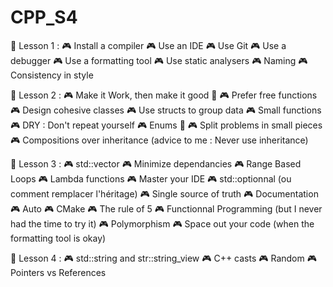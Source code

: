 # CPP_S4

📑 Lesson 1 :
  🎮 Install a compiler
  🎮 Use an IDE
  🎮 Use Git
  🎮 Use a debugger
  🎮 Use a formatting tool
  🎮 Use static analysers
  🎮 Naming
  🎮 Consistency in style

📑 Lesson 2 :
  🎮 Make it Work, then make it good 💙
  🎮 Prefer free functions
  🎮 Design cohesive classes
  🎮 Use structs to group data
  🎮 Small functions
  🎮 DRY : Don't repeat yourself
  🎮 Enums 💙
  🎮 Split problems in small pieces
  🎮 Compositions over inheritance (advice to me : Never use inheritance)
  
📑 Lesson 3 :
  🎮 std::vector
  🎮 Minimize dependancies
  🎮 Range Based Loops
  🎮 Lambda functions
  🎮 Master your IDE
  🎮 std::optionnal (ou comment remplacer l'héritage)
  🎮 Single source of truth
  🎮 Documentation
  🎮 Auto
  🎮 CMake
  🎮 The rule of 5
  🎮 Functionnal Programming (but I never had the time to try it)
  🎮 Polymorphism
  🎮 Space out your code (when the formatting tool is okay)
  
📑 Lesson 4 :
  🎮 std::string and str::string_view
  🎮 C++ casts
  🎮 Random
  🎮 Pointers vs References
  
  

  
  
  

